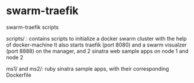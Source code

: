 # swarm-traefik
swarm-traefik scripts

scripts/ : contains scripts to initialize a docker swarm cluster with the help of docker-machine
It also starts traefik (port 8080) and a swarm visualzer (port 8888) on the manager, and 2 sinatra web sample apps on node 1 and node 2

ms1/ and ms2/: ruby sinatra sample apps, with their corresponding Dockerfile